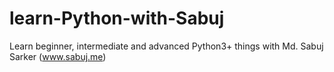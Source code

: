 # learn-Python-with-Sabuj
Learn beginner, intermediate and advanced Python3+ things with Md. Sabuj Sarker (www.sabuj.me)
